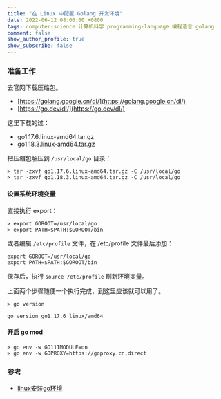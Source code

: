 ```yaml
---
title: "在 Linux 中配置 Golang 开发环境"
date: 2022-06-12 08:00:00 +0800
tags: computer-science 计算机科学 programming-language 编程语言 golang
comment: false
show_author_profile: true
show_subscribe: false
---
```


### 准备工作

去官网下载压缩包。

- [https://golang.google.cn/dl/](https://golang.google.cn/dl/)
- [https://go.dev/dl/](https://go.dev/dl/)

这里下载的过：

- go1.17.6.linux-amd64.tar.gz
- go1.18.3.linux-amd64.tar.gz

把压缩包解压到 `/usr/local/go` 目录：

```shell
> tar -zxvf go1.17.6.linux-amd64.tar.gz -C /usr/local/go
> tar -zxvf go1.18.3.linux-amd64.tar.gz -C /usr/local/go
```

#### 设置系统环境变量

直接执行 export：

```shell
> export GOROOT=/usr/local/go
> export PATH=$PATH:$GOROOT/bin
```

或者编辑 `/etc/profile` 文件，在 /etc/profile 文件最后添加：

```shell
export GOROOT=/usr/local/go
export PATH=$PATH:$GOROOT/bin
```

保存后，执行 `source /etc/profile` 刷新环境变量。

上面两个步骤随便一个执行完成，到这里应该就可以用了。

```shell
> go version

go version go1.17.6 linux/amd64
```

#### 开启 go mod

```shell
> go env -w GO111MODULE=on
> go env -w GOPROXY=https://goproxy.cn,direct
```

### 参考

- [linux安装go环境](https://blog.csdn.net/qq_44847649/article/details/123048329)